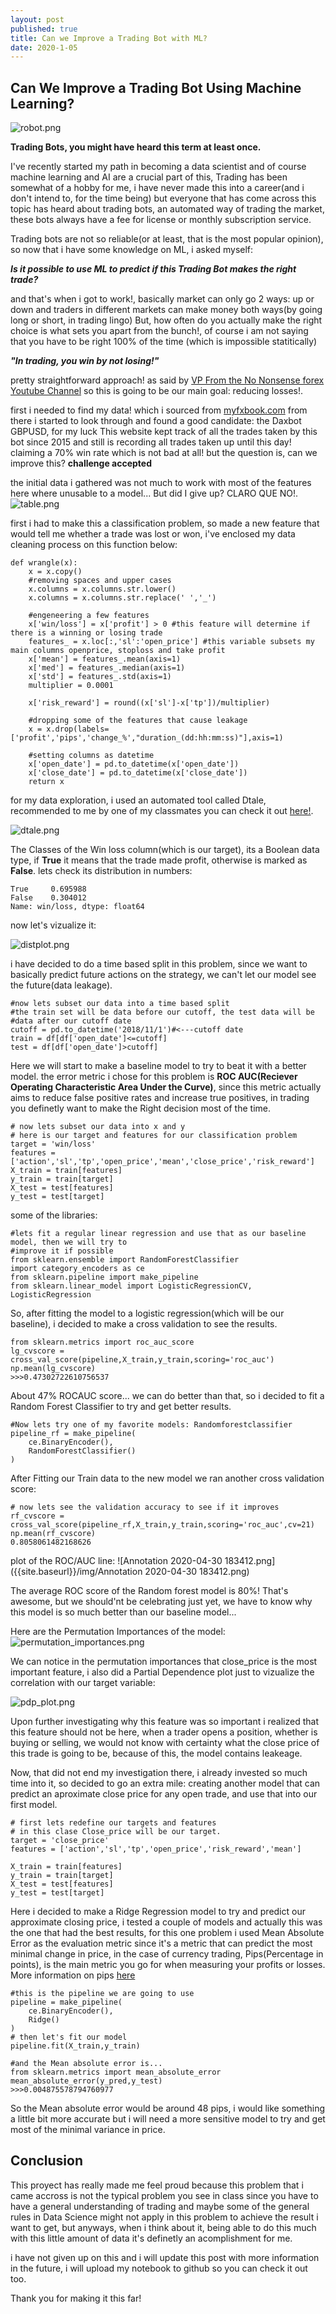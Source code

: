 ```yaml
---
layout: post
published: true
title: Can we Improve a Trading Bot with ML?
date: 2020-1-05
---
```

## Can We Improve a Trading Bot Using Machine Learning?

![robot.png]({{site.baseurl}}/img/robot.png)


**Trading Bots, you might have heard this term at least once.**

I've recently started my path in becoming a data scientist and of course
machine learning and AI are a crucial part of this, Trading has been somewhat of
a hobby for me, i have never made this into a career(and i don't intend to, for the time being) but everyone
that has come across this topic has heard about trading bots, an automated way of trading the 
market, these bots always have a fee for license or monthly subscription service.

Trading bots are not so reliable(or at least, that is the most popular opinion),
so now that i have some knowledge on ML, i asked myself:
	
  **_Is it possible to use ML to predict if this Trading Bot makes the right trade?_**

and that's when i got to work!, basically market can only go 2 ways: up or down
and traders in different markets can make money both ways(by going long or short, in trading lingo)
But, how often do you actually make the right choice is what sets you apart from the bunch!, of course
i am not saying that you have to be right 100% of the time (which is impossible statitically)

**_"In trading, you win by not losing!"_**

pretty straightforward approach! as said by [VP From the No Nonsense forex Youtube Channel](https://www.youtube.com/channel/UCc8IRYpgBr4NGbaQFnd2b-A/featured)
so this is going to be our main goal: reducing losses!.

first i needed to find my data! which i sourced from [myfxbook.com](https://www.myfxbook.com/dashboard)
from there i started to look through and found a good candidate: the Daxbot GBPUSD, for my luck
This website kept track of all the trades taken by this bot since 2015 and still is recording all trades taken up until this day! claiming a 70% win rate
which is not bad at all! but the question is, can we improve this? **challenge accepted**

the initial data i gathered was not much to work with most of the features here where unusable to a model...
But did I give up? CLARO QUE NO!.
![table.png]({{site.baseurl}}/img/table.png)


first i had to make this a classification problem, so made a new feature that would tell me whether a trade was lost or won, i've enclosed my data cleaning process on this function below:

    def wrangle(x):
	    x = x.copy()
	    #removing spaces and upper cases
	    x.columns = x.columns.str.lower()
	    x.columns = x.columns.str.replace(' ','_')

	    #engeneering a few features
	    x['win/loss'] = x['profit'] > 0 #this feature will determine if there is a winning or losing trade
	    features_ = x.loc[:,'sl':'open_price'] #this variable subsets my main columns openprice, stoploss and take profit
	    x['mean'] = features_.mean(axis=1)
	    x['med'] = features_.median(axis=1)
	    x['std'] = features_.std(axis=1)
	    multiplier = 0.0001

	    x['risk_reward'] = round((x['sl']-x['tp'])/multiplier)

	    #dropping some of the features that cause leakage
	    x = x.drop(labels=['profit','pips','change_%',"duration_(dd:hh:mm:ss)"],axis=1)

	    #setting columns as datetime
	    x['open_date'] = pd.to_datetime(x['open_date'])
	    x['close_date'] = pd.to_datetime(x['close_date'])
	    return x


for my data exploration, i used an automated tool called Dtale, recommended to me by one of my classmates
you can check it out [here!](https://pypi.org/project/dtale/).

![dtale.png]({{site.baseurl}}/img/dtale.png)


The Classes of the Win loss column(which is our target), its a Boolean data type, if **True** it means that the trade made profit, otherwise is marked as **False**. lets check its distribution in numbers:
~~~
True     0.695988
False    0.304012
Name: win/loss, dtype: float64
~~~
now let's vizualize it:

![distplot.png]({{site.baseurl}}/img/distplot.png)


i have decided to do a time based split in this problem, since we want to basically predict future actions on the strategy, we can't let our model see the future(data leakage).

    #now lets subset our data into a time based split
    #the train set will be data before our cutoff, the test data will be 
    #data after our cutoff date
    cutoff = pd.to_datetime('2018/11/1')#<---cutoff date
    train = df[df['open_date']<=cutoff]
    test = df[df['open_date']>cutoff]


Here we will start to make a baseline model to try to beat it with a better model. the error metric i chose
for this problem is **ROC AUC(Reciever Operating Characteristic Area Under the Curve)**, since this metric actually aims to reduce false positive rates and increase true positives, in trading you definetly want to make the Right decision most of the time.
~~~
# now lets subset our data into x and y
# here is our target and features for our classification problem
target = 'win/loss'
features = ['action','sl','tp','open_price','mean','close_price','risk_reward']
X_train = train[features]
y_train = train[target]
X_test = test[features]
y_test = test[target]

~~~
some of the libraries:
~~~
#lets fit a regular linear regression and use that as our baseline model, then we will try to 
#improve it if possible
from sklearn.ensemble import RandomForestClassifier
import category_encoders as ce 
from sklearn.pipeline import make_pipeline
from sklearn.linear_model import LogisticRegressionCV, LogisticRegression
~~~
So, after fitting the model to a logistic regression(which will be our baseline), i decided to make a cross 
validation to see the results.
~~~
from sklearn.metrics import roc_auc_score
lg_cvscore = cross_val_score(pipeline,X_train,y_train,scoring='roc_auc')
np.mean(lg_cvscore)
>>>0.47302722610756537

~~~
About 47% ROCAUC score... we can do better than that, so i decided to fit a Random Forest Classifier to try and get better results.
~~~
#Now lets try one of my favorite models: Randomforestclassifier
pipeline_rf = make_pipeline(
    ce.BinaryEncoder(),
    RandomForestClassifier()
)
~~~
After Fitting our Train data to the new model we ran another cross validation score:
~~~
# now lets see the validation accuracy to see if it improves
rf_cvscore = cross_val_score(pipeline_rf,X_train,y_train,scoring='roc_auc',cv=21)
np.mean(rf_cvscore)
0.8058061482168626
~~~
plot of the ROC/AUC line:
![Annotation 2020-04-30 183412.png]({{site.baseurl}}/img/Annotation 2020-04-30 183412.png)


The average ROC score of the Random forest model is 80%! That's awesome, but we should'nt be celebrating just yet, we have to know why this model is so much better than our baseline model...

Here are the Permutation Importances of the model:
![permutation_importances.png]({{site.baseurl}}/img/permutation_importances.png)

We can notice in the permutation importances that close_price is the most important feature,
i also did a Partial Dependence plot just to vizualize the correlation with our target variable:

![pdp_plot.png]({{site.baseurl}}/img/pdp_plot.png)

Upon further investigating why this feature was so important i realized that this feature should not be here, when a trader opens a position, whether is buying or selling, we would not know with certainty what the close price of this trade is going to be, because of this, the model contains leakeage.

Now, that did not end my investigation there, i already invested so much time into it, so decided to go an extra mile: creating another model that can predict an aproximate close price for any open trade, and use that into our first model.
    
    # first lets redefine our targets and features
    # in this clase Close_price will be our target.
    target = 'close_price'
    features = ['action','sl','tp','open_price','risk_reward','mean']

    X_train = train[features]
    y_train = train[target]
    X_test = test[features]
    y_test = test[target]
    
Here i decided to make a Ridge Regression model to try and predict our approximate closing price, i tested a couple of models and actually this was the one that had the best results, for this one problem i used Mean Absolute Error as the evaluation metric since it's a metric that can predict the most minimal change in price, in the case of currency trading, Pips(Percentage in points), is the main metric you go for when measuring your profits or losses. More information on pips [here](https://en.wikipedia.org/wiki/Percentage_in_point)

    #this is the pipeline we are going to use
    pipeline = make_pipeline(
        ce.BinaryEncoder(),
        Ridge()
    )
    # then let's fit our model
    pipeline.fit(X_train,y_train)
    
    #and the Mean absolute error is...
    from sklearn.metrics import mean_absolute_error
    mean_absolute_error(y_pred,y_test)
    >>>0.004875578794760977
    
So the Mean absolute error would be around 48 pips, i would like something a little bit more accurate but i will need a more sensitive model to try and get most of the minimal variance in price.

## Conclusion
This proyect has really made me feel proud because this problem that i came accross is not the typical problem you see in class since you have to have a general understanding of trading and maybe some of the general rules in Data Science might not apply in this problem to achieve the result i want to get, but anyways, when i think about it, being able to do this much with this little amount of data it's definetly an acomplishment for me.

i have not given up on this and i will update this post with more information in the future, i will upload my notebook to github so you can check it out too.

Thank you for making it this far!
